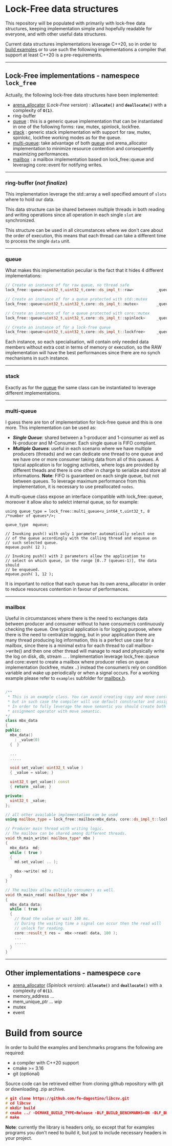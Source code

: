# Lock-Free data structures

This repository will be populated with primarily with lock-free data structures, keeping implementation simple and hopefully readable for everyone, and with other useful data structures. 

Current data structures implementations leverage C++20, so in order to [build examples](#build-from-source) or to use such the following implementations a compiler that support at least C++20 is a pre-requirements. 

---
## Lock-Free implementations - namespece `lock_free`

Actually, the following lock-free data structures have been implemented:
* [arena_allocator](https://github.com/fe-dagostino/The-Magicians/blob/master/lock-free/arena_allocator/README.md) (*Lock-Free version*) : **`allocate()`** and **`deallocate()`** with a complexity of **`O(1)`**.
* ring-buffer 
* [queue](#queue) : this is a generic queue implementation that can be instantiated in one of the following forms: raw, mutex, spinlock, lockfree.
* [stack](#stack) : generic stack implementation with support for raw, mutex, spinlokc, lockfree working modes as for the queue.
* [multi-queue](#multi-queue): take advantage of both [queue](#queue) and arena_allocator implementation to minimize resource contention and consequently maximizing performances.
* [mailbox](#mailbox) : a mailbox implementation based on lock_free::queue and leveraging core::event for notifying writes.

---
### ring-buffer  **(*not finalize*)**

This implementation leverage the std::array a well specified amount of `slots` where to hold our data.

This data structure can be shared between multiple threads in both reading and writing operations since all operation in each single `slot` are synchronized.

This structure can be used in all circumstances where we don't care about the order of execution, this means that each thread can take a different time to process the single `data` unit. 

---
### queue

What makes this implementation peculiar is the fact that it hides 4 different implementations:
```cpp
// Create an instance of for raw queue, no thread safe
lock_free::queue<uint32_t,uint32_t,core::ds_impl_t::raw>          _queue_raw;

// Create an instance of for a queue protected with std::mutex
lock_free::queue<uint32_t,uint32_t,core::ds_impl_t::mutex>        _queue_with_mutex;

// Create an instance of for a queue protected with core::mutex
lock_free::queue<uint32_t,uint32_t,core::ds_impl_t::spinlock>     _queue_with_spinlock;

// Create an instance of for a lock-free queue
lock_free::queue<uint32_t,uint32_t,core::ds_impl_t::lockfree>     _queue_lock_free;
```

Each instance, so each specialisation, will contain only needed data members without extra cost in terms of memory or execution, so the RAW implementation will have the best performances since there are no synch mechanisms in such instance.

---
### stack
Exactly as for the [queue](#queue) the same class can be instantiated to leverage different implementations.


---
### multi-queue  

I guess there are ton of implementation for lock-free queue and this is one more.
This implementation can be used as:
- ***Single Queue***: shared between a 1-producer and 1-consumer as well as N-producer and M-Consumer. Each single queue is FIFO compliant. 
- ***Multiple Queues***: useful in each scenario where we have multiple producers (threads) and we can dedicate one thread to one queue and we have one or more consumer taking data from all of this queues. A tipical application is for logging activities, where logs are provided by different theads and there is one other in charge to serialize and store all informations. 
**Note**: FIFO is guaranteed on each single queue, but not between queues.
To leverage maximum performance from this implementation, it is necessary to use preallocated `nodes`.

A multi-queue class expose an interface compatible with lock_free::queue, moreover it allow also to selelct internal queue, so for example:

```
using queue_type = lock_free::multi_queue<u_int64_t,uint32_t, 8 /*number of queues*/>;

queue_type  mqueue;

// Invoking push() with only 1 parameter automatically select one 
// of the queue accordingly with the calling thread and enqueue on
// such selected queue.  
mqueue.push( 12 );

// Invoking push() with 2 parameters allow the application to 
// select on which queue, in the range [0..7 (queues-1)], the data should 
// be enqueued.
mqueue.push( 1, 12 );
```

It is important to notice that each queue has its own arena_allocator in order to reduce resources contention in favour of performances. 

---
### mailbox
Useful in circumstances where there is the need to exchanges data between producer and consumer without to have consumer/s continuously checking the queue. One typical application is for logging purpose, where there is the need to centralize logging, but in your application there are many thread producing log information, this is a perfect use case for a mailbox, since there is a minimal extra for each thread to call mailbox->write() and then one other thread will manage to read and physically write the log on disk, db, stream ... .
Implementation leverage lock_free::queue and core::event to create a mailbox where producer relies on queue implementation (lockfree, mutex ..) instead the consumer/s rely on condition variable and wake up periodically or when a signal occurs.
For a working example please refer to `examples` subfolder for [mailbox.h](./examples/mailbox.cpp).

```cpp

/**
 * This is an example class. You can avoid creating copy and move constructors,
 * but in such case the compiler will use default constructor and assignment operator.
 * In order to fully leverage the move semantic you should create both move constructor and
 * assignment operator with move semantic.
*/
class mbx_data
{
public:
  mbx_data()
    : _value(0)
  {  }

  ...
  .....

  void set_value( uint32_t value )
  { _value = value; }

  uint32_t get_value() const
  { return _value; }

private:
  uint32_t _value;
};

// all other available implementation can be used
using mailbox_type = lock_free::mailbox<mbx_data, core::ds_impl_t::lockfree, 0>;

// Producer main thread with writing logic. 
// The mailbox can be shared among different threads.
void th_main_write( mailbox_type* mbx )
{
  mbx_data  md;
  while ( true )
  {
    md.set_value( .. );

    mbx->write( md );
  }
}

// The mailbox allow multiple consumers as well.
void th_main_read( mailbox_type* mbx )
{
  mbx_data data;
  while ( true )
  {
    // Read the value or wait 100 ms.
    // During the waiting time a signal can occur then the read will 
    // unlock for reading. 
    core::result_t res =  mbx->read( data, 100 );
    ...
    .....
  }
}


```


---
## Other implementations - namespece `core`

* [arena_allocator](https://github.com/fe-dagostino/The-Magicians/blob/master/lock-free/arena_allocator/README.md) (*Spinlock version*): **`allocate()`** and **`deallocate()`** with a complexity of **`O(1)`**.
* memory_address ...
* mem_unique_ptr ... *wip*
* mutex
* event
 


# Build from source
In order to build the examples and benchmarks programs the following are required:

* a compiler with C++20 support
* cmake >= 3.16
* git (optional)

Source code can be retrieved either from cloning github repository with git or downloading .zip archive.

```cpp
# git clone https://github.com/fe-dagostino/libcsv.git
# cd libcsv
# mkdir build
# cmake ../ -DCMAKE_BUILD_TYPE=Release -DLF_BUILD_BENCHMARKS=ON -DLF_BUILD_EXAMPLES=ON -DLF_BUILD_TESTS=ON
# make
```

**Note**: currently the library is headers only, so except that for examples programs you don't need to build it, but just to include necessary headers in your project.
